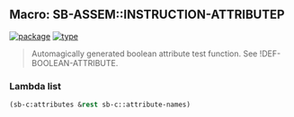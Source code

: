 ## Macro: SB-ASSEM::INSTRUCTION-ATTRIBUTEP
[![package](https://img.shields.io/badge/Package-SB--ASSEM-5f9ea0.svg?style=social&colorA=999999)](../) [![type](https://img.shields.io/badge/Type-Macro-5f9ea0.svg?style=social&colorA=999999)](../#macro) 

> Automagically generated boolean attribute test function.
> See !DEF-BOOLEAN-ATTRIBUTE.

### Lambda list
```cl
(sb-c:attributes &rest sb-c::attribute-names)
```
